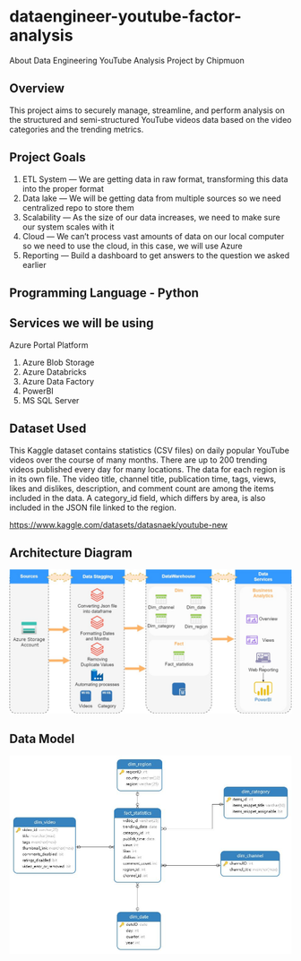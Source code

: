 # dataengineer-youtube-factor-analysis
About Data Engineering YouTube Analysis Project by Chipmuon

## Overview

This project aims to securely manage, streamline, and perform analysis on the structured and semi-structured YouTube videos data based on the video categories and the trending metrics.

## Project Goals
1. ETL System — We are getting data in raw format, transforming this data into the proper format
2. Data lake — We will be getting data from multiple sources so we need centralized repo to store them
3. Scalability — As the size of our data increases, we need to make sure our system scales with it
4. Cloud — We can’t process vast amounts of data on our local computer so we need to use the cloud, in this case, we will use Azure
5. Reporting — Build a dashboard to get answers to the question we asked earlier
## Programming Language - Python

## Services we will be using
Azure Portal Platform
1. Azure Blob Storage
2. Azure Databricks
3. Azure Data Factory
4. PowerBI
5. MS SQL Server

## Dataset Used
This Kaggle dataset contains statistics (CSV files) on daily popular YouTube videos over the course of many months. There are up to 200 trending videos published every day for many locations. The data for each region is in its own file. The video title, channel title, publication time, tags, views, likes and dislikes, description, and comment count are among the items included in the data. A category_id field, which differs by area, is also included in the JSON file linked to the region.

https://www.kaggle.com/datasets/datasnaek/youtube-new

## Architecture Diagram
<img src="architecture.jpg">

## Data Model 
<img src="data_model.jpg">

